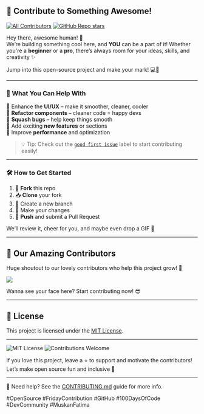 ## 🚀 Contribute to Something Awesome!

[![All Contributors](https://img.shields.io/badge/All_contributors-4-orange.svg)](#contributors)
[![GitHub Repo stars](https://img.shields.io/github/stars/muskan-fatim/protofile)](https://github.com/muskan-fatim/protofile/stargazers)  

Hey there, awesome human! 🙌  
We’re building something cool here, and **YOU** can be a part of it! Whether you're a **beginner** or a **pro**, there’s always room for your ideas, skills, and creativity ✨

Jump into this open-source project and make your mark! 💻🎨

---

### 🧠 What You Can Help With

🔹 Enhance the **UI/UX** – make it smoother, cleaner, cooler  
🔹 **Refactor components** – cleaner code = happy devs  
🔹 **Squash bugs** – help keep things smooth  
🔹 Add exciting **new features** or sections  
🔹 Improve **performance** and optimization  

> 💡 Tip: Check out the [`good first issue`](https://github.com/muskan-fatim/protofile/issues?q=is%3Aissue+is%3Aopen+label%3A%22good+first+issue%22) label to start contributing easily!

---

### 🛠️ How to Get Started

1. 🍴 **Fork** this repo
2. 📥 **Clone** your fork
3. 🌱 Create a new branch
4. 🔧 Make your changes
5. 🚀 **Push** and submit a Pull Request

We’ll review it, cheer for you, and maybe even drop a GIF 🎉

---

## 🌟 Our Amazing Contributors

Huge shoutout to our lovely contributors who help this project grow! 💖

<a href="https://github.com/muskan-fatim/protofile/graphs/contributors" target="_blank">
  <img 
    src="https://contrib.rocks/image?repo=muskan-fatim/protofile"  
  />
</a>

Wanna see your face here? Start contributing now! 😎

---

<!-- if you want to add stats 
![Alt](https://repobeats.axiom.co/api/embed/bf96b7d6dafbd40c1d22273be453438361b5dc5e.svg "Repobeats analytics image")
this is from my fork repo, to generate for original repo 
https://repobeats.axiom.co/
-->

## 📄 License

This project is licensed under the [MIT License](./LICENSE).

---

![MIT License](https://img.shields.io/badge/license-MIT-blue.svg)
![Contributions Welcome](https://img.shields.io/badge/contributions-welcome-brightgreen.svg)

If you love this project, leave a ⭐ to support and motivate the contributors!  
Let’s make open source fun and inclusive 💫

---

📘 Need help? See the [CONTRIBUTING.md](CONTRIBUTING.md) guide for more info.

#OpenSource #FridayContribution #GitHub #100DaysOfCode #DevCommunity #MuskanFatima

